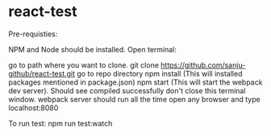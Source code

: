 # react-test

Pre-requisties:

NPM and Node should be installed.
Open terminal:

go to path where you want to clone.
git clone https://github.com/sanju-github/react-test.git
go to repo directory
npm install (This will installed packages mentioned in package.json)
npm start (This will start the webpack dev server). Should see compiled successfully
don't close this terminal window. webpack server should run all the time
open any browser and type localhost:8080

To run test: npm run test:watch
